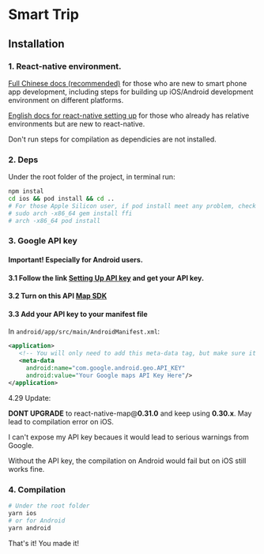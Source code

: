 # Smart Trip



## Installation

### 1. React-native environment.

[Full Chinese docs (recommended)](https://www.react-native.cn/docs/environment-setup) for those who are new to smart phone app development, including steps for building up iOS/Android development environment on different platforms.

[English docs for react-native setting up](https://reactnative.dev/docs/0.67/environment-setup) for those who already has relative environments but are new to react-native.

Don't run steps for compilation as dependicies are not installed.

### 2. Deps

Under the root folder of the project, in terminal run:

```bash
npm instal
cd ios && pod install && cd ..
# For those Apple Silicon user, if pod install meet any problem, check these commands.
# sudo arch -x86_64 gem install ffi
# arch -x86_64 pod install
```

### 3. Google API key

#### Important! Especially for Android users.  

#### 3.1 Follow the link [Setting Up API key](https://developers.google.com/maps/documentation/android-sdk/get-api-key#release-cert) and get your API key.

#### 3.2 Turn on this API [Map SDK](https://console.cloud.google.com/apis/library/maps-android-backend.googleapis.com)

#### 3.3 Add your API key to your manifest file

In `android/app/src/main/AndroidManifest.xml`:

```xml
<application>
   <!-- You will only need to add this meta-data tag, but make sure it's a child of application -->
   <meta-data
     android:name="com.google.android.geo.API_KEY"
     android:value="Your Google maps API Key Here"/>
</application>
```

4.29 Update:

**DONT UPGRADE** to react-native-map@**0.31.0** and keep using **0.30.x**. May lead to compilation error on iOS.

I can't expose my API key becaues it would lead to serious warnings from Google.

Without the API key, the compilation on Android would fail but on iOS still works fine.

### 4. Compilation

```bash
# Under the root folder
yarn ios
# or for Android
yarn android
```

That's it! You made it!
